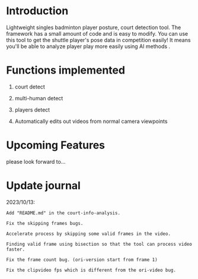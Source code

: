 # Introduction

Lightweight singles badminton player posture, court detection tool. The framework has a small amount of code and is easy to modify. You can use this tool to get the shuttle player's pose data in competition easily! It means you'll be able to analyze player play more easily using AI methods . 

# Functions implemented

1. court detect

2. multi-human detect

3. players detect

4. Automatically edits out videos from normal camera viewpoints

 # Upcoming Features

please look forward to...

# Update journal

2023/10/13: 
    
    Add "README.md" in the court-info-analysis.
    
    Fix the skipping frames bugs.

    Accelerate process by skipping some valid frames in the video.
    
    Finding valid frame using bisection so that the tool can process video faster.    

    Fix the frame count bug. (ori-version start from frame 1)

    Fix the clipvideo fps which is different from the ori-video bug. 

    